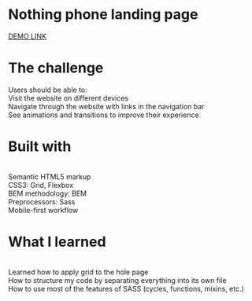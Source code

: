# Nothing phone landing page
[DEMO LINK](https://prytulaalexandr.github.io/nothing-phone-landing/)
# The challenge
Users should be able to:
<br/>
Visit the website on different devices
<br/>
Navigate through the website with links in the navigation bar
<br/>
See animations and transitions to improve their experience

# Built with
<br/>
Semantic HTML5 markup
<br/>
CSS3: Grid, Flexbox
<br/>
BEM methodology: BEM
<br/>
Preprocessors: Sass
<br/>
Mobile-first workflow

# What I learned
<br/>
Learned how to apply grid to the hole page
<br/>
How to structure my code by separating everything into its own file
<br/>
How to use most of the features of SASS (cycles, functions, mixins, etc.)
